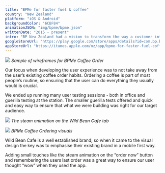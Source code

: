 ```yaml
---
title: "BPMe for faster fuel & coffee"
country: "New Zealand"
platform: "iOS & Android"
backgroundColor: "6CBF84"
animationJSON: "img/bpme/bpme.json"
writtenDate: "2015 - present"
intro: "BP New Zealand had a vision to transform the way a customer interacts with their petrol station. As UX lead for this project, I oversaw the implementation of coffee ordering into this app."
googleStoreUrl: "https://play.google.com/store/apps/details?id=com.bp.bpmenz&hl=en"
appStoreUrl: "https://itunes.apple.com/nz/app/bpme-for-faster-fuel-coffee/id1116524739?mt=8"
---
```


![](/img/bp1.jpg)
*Sample of wireframes for BPMe Coffee Order*

Our focus when developing the user experience was to not take away from the user’s existing coffee order habits. Ordering a coffee is part of most people’s routine, so ensuring that the user can do everything they usually would is crucial. 

We ended up running many user testing sessions - both in office and guerilla testing at the station. The smaller guerilla tests offered and quick and easy way to ensure that what we were building was right for our target audience. 

![](/img/bp2.gif)
*The steam animation on the Wild Bean Cafe tab*

![](/img/bp3.jpg)
*BPMe Coffee Ordering visuals*

Wild Bean Cafe is a well established brand, so when it came to the visual design the key was to emphasise their existing brand in a mobile first way. 

Adding small touches like the steam animation on the “order now” button and remembering the users last order was a great way to ensure our user thought “wow” when they used the app. 